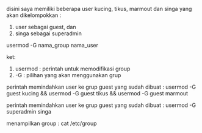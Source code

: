 disini saya memiliki beberapa user kucing, tikus, marmout dan singa yang akan dikelompokkan :
1. user sebagai guest, dan
2. singa sebagai superadmin

usermod -G nama_group nama_user

ket:
1. usermod : perintah untuk memodifikasi group
2. -G : pilihan yang akan menggunakan grup

perintah memindahkan user ke grup guest yang sudah dibuat :
usermod -G guest kucing && usermod -G guest tikus && usermod -G guest marmout

perintah memindahkan user ke grup guest yang sudah dibuat :
usermod -G superadmin singa

menampilkan group :
cat /etc/group



